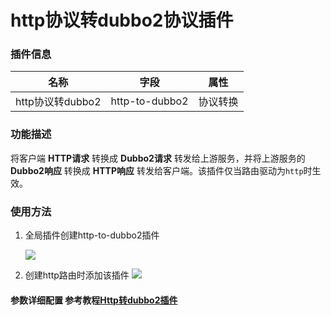 # http协议转dubbo2协议插件

### 插件信息

| 名称       | 字段                           | 属性   |
| ---------- |------------------------------|------|
| http协议转dubbo2 | http-to-dubbo2 | 协议转换 |

### 功能描述

将客户端 **HTTP请求** 转换成 **Dubbo2请求** 转发给上游服务，并将上游服务的 **Dubbo2响应** 转换成 **HTTP响应** 转发给客户端。该插件仅当路由驱动为`http`时生效。


### 使用方法
1. 全局插件创建http-to-dubbo2插件

   ![](http://data.eolinker.com/course/Ct9ttXeae08d3ee8899fd074d3e340f9efcfec9662fbd72.png)

2. 创建http路由时添加该插件
   ![](http://data.eolinker.com/course/DHRMJ3mfe6b7425bf00cef546c0c1e5e8a3ca551ba29867.png)

#### 参数详细配置 参考教程[Http转dubbo2插件](/docs/apinto/plugins/http-to-dubbo2.md)
